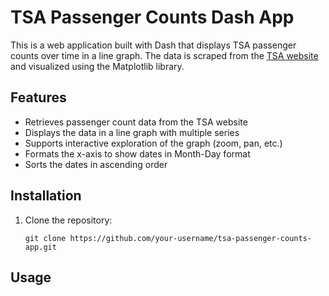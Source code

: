 # TSA Passenger Counts Dash App

This is a web application built with Dash that displays TSA passenger counts over time in a line graph. The data is scraped from the [TSA website](https://www.tsa.gov/travel/passenger-volumes) and visualized using the Matplotlib library.

## Features

- Retrieves passenger count data from the TSA website
- Displays the data in a line graph with multiple series
- Supports interactive exploration of the graph (zoom, pan, etc.)
- Formats the x-axis to show dates in Month-Day format
- Sorts the dates in ascending order

## Installation

1. Clone the repository:

   ```shell
   git clone https://github.com/your-username/tsa-passenger-counts-app.git

## Usage